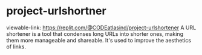 # project-urlshortner
viewable-link: https://replit.com/@CODEatlasind/project-urlshortener
A URL shortener is a tool that condenses long URLs into shorter ones, making them more manageable and shareable. It's used to improve the aesthetics of links.
